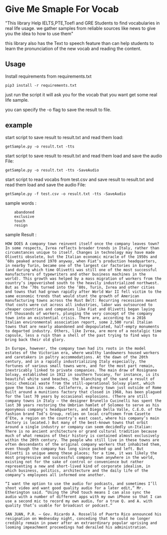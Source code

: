 # Give Me Smaple For Vocab
"This library Help IELTS,PTE,Toefl and GRE Students to find vocabularies in real life usage. we gather samples from reliable sources like news to give you the idea to how to use them" 

this library also has the Text to speech feature than can help students to learn the pronunciation of the new vocab and reading the content.


## Usage 

Install requirements from requirements.txt 

```
pip3 install -r requirements.txt
```

just run the script it will ask you for the vocab that you want get some real life sample.

you can specify the -o flag to save the result to file.


## example 
start script to save result to result.txt and read them load:

```
getSample.py -o result.txt -tts
```
start script to save result to result.txt and read them load and save the audio File:

```
getSample.py -o result.txt -tts -SaveAudio
```

start script to read vocabs from test.csv and save result to result.txt and read them load and save the audio File:
```
getSample.py -f test.csv -o result.txt -tts -SaveAudio
```

sample words : 
  
```  
    abandoned
    exclusive
    touch
    resign

```

sample Result :
```  
HOW DOES A company town reinvent itself once the company leaves town? In some respects, Ivrea reflects broader trends in Italy, rather than circumstances unique to itself. Changes in technology may have made Olivetti obsolete, but the Italian economic miracle of the 1950s and ’60s peaked around 1970 anyway, when Fiat’s production headquarters, in nearby Turin, became one of the largest car factories in Europe (and during which time Olivetti was still one of the most successful manufacturers of typewriters and other business machines in the world). This growth was helped by a mass migration of workers from the country’s impoverished south to the heavily industrialized northwest. But as the ’70s turned into the ’80s, Turin, Ivrea and other cities and towns that had grown rapidly after World War II fell victim to the same economic trends that would stunt the growth of American manufacturing towns across the Rust Belt: Recurring recessions meant that costs were cut across all industries, labor was outsourced to cheaper countries and companies like Fiat and Olivetti began laying off thousands of workers, plunging the very concept of the company town into an existential crisis. There are, according to a 2016 Italian environmental association report, some 2,500 rural Italian towns that are nearly abandoned and depopulated, half-empty monuments to departed industry. Others, like Ivrea, are more of a nostalgic time capsule, less a ruin than a shell of the past trying to find ways to bring back their old glory.

In Europe, however, the company town had its roots in the model estates of the Victorian era, where wealthy landowners housed workers and caretakers in paltry accommodations. At the dawn of the 20th century, and in a rapidly industrializing Italy especially, the fortunes of various small towns were, and for the most part remain, inextricably linked to private companies. The main draw of Rosignano Solvay, established in 1912 in southern Tuscany, for instance, is its beautiful white sand beaches, the blanching of the sand a result of toxic chemical waste from the still-operational Solvay plant, which gave the town its name. Colleferro, a dreary town just outside of Rome built around a munitions factory that closed in 1968, has been plagued for the last 70 years by occasional explosions. (There are still company towns in Italy — the designer Brunello Cucinelli has spent the last 30 years restoring the Umbrian hamlet of Solomeo to serve as his eponymous company’s headquarters, and Diego Della Valle, C.E.O. of the fashion brand Tod’s Group, relies on local craftsmen from Casette d’Ete, a region on the country’s east coast, where his company’s main factory is located.) But many of the best-known towns that orbit around a single industry or company can seem decidedly un-Italian: There is no ancient architecture or grand cultural tradition because much of what remains of their history is contained almost exclusively within the 20th century. The people who still live in these towns are often descendants of the original company workers that inhabited them, even though the company has long since packed up and left. But Olivetti is unique among these places; for a time, it was likely the most progressive and successful company town anywhere in the world, existing not for the sake of control or convenience but rather representing a new and short-lived kind of corporate idealism, in which business, politics, architecture and the daily life of the company’s employees all informed one another.

“I want the option to use the audio for podcasts, and sometimes I’ll shoot video and want good quality audio for a later edit,” Mr. Etherington said. “Using the iPod touch means I can also sync the audio with a number of different apps with my own iPhone so that I can use a second mic to record my own audio, for a true Q. and A. with quality that’s usable for broadcast or podcast.”

SAN JUAN, P.R. — Gov. Ricardo A. Rosselló of Puerto Rico announced his resignation on Wednesday night, conceding that he could no longer credibly remain in power after an extraordinary popular uprising and looming impeachment proceedings had derailed his administration.


```  